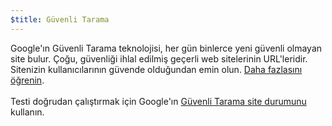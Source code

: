 ```yaml
---
$title: Güvenli Tarama
---
```


Google'ın Güvenli Tarama teknolojisi, her gün binlerce yeni güvenli olmayan site bulur. Çoğu, güvenliği ihlal edilmiş geçerli web sitelerinin URL'leridir. Sitenizin kullanıcılarının güvende olduğundan emin olun. [Daha fazlasını öğrenin](https://transparencyreport.google.com/safe-browsing/overview?hl=tr).<br><br> Testi doğrudan çalıştırmak için Google'ın [Güvenli Tarama site durumunu](https://transparencyreport.google.com/safe-browsing/search?hl=tr) kullanın.
